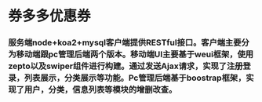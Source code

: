 # 券多多优惠券
### 服务端node+koa2+mysql客户端提供RESTful接口。客户端主要分为移动端跟pc管理后端两个版本。移动端UI主要基于weui框架，使用zepto以及swiper组件进行构建。通过发送Ajax请求，实现了注册登录，列表展示，分类展示等功能。Pc管理后端基于boostrap框架，实现了用户，分类，信息列表等模块的增删改查。

